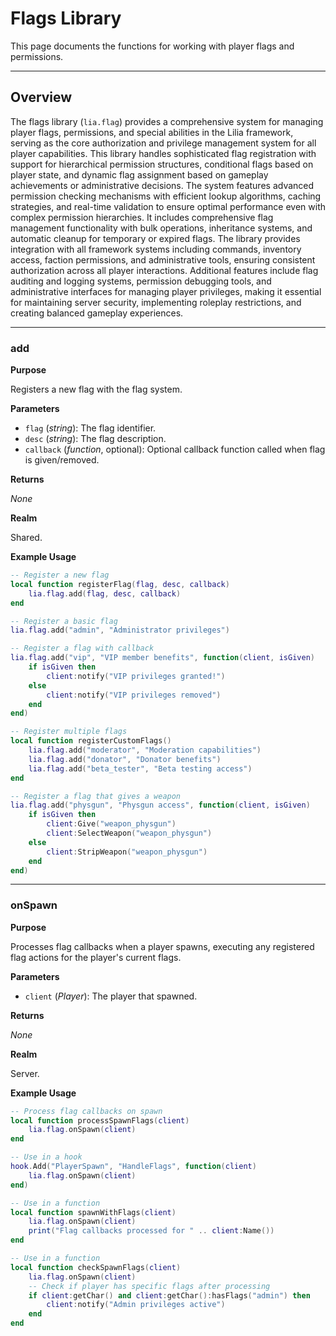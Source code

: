 # Flags Library

This page documents the functions for working with player flags and permissions.

---

## Overview

The flags library (`lia.flag`) provides a comprehensive system for managing player flags, permissions, and special abilities in the Lilia framework, serving as the core authorization and privilege management system for all player capabilities. This library handles sophisticated flag registration with support for hierarchical permission structures, conditional flags based on player state, and dynamic flag assignment based on gameplay achievements or administrative decisions. The system features advanced permission checking mechanisms with efficient lookup algorithms, caching strategies, and real-time validation to ensure optimal performance even with complex permission hierarchies. It includes comprehensive flag management functionality with bulk operations, inheritance systems, and automatic cleanup for temporary or expired flags. The library provides integration with all framework systems including commands, inventory access, faction permissions, and administrative tools, ensuring consistent authorization across all player interactions. Additional features include flag auditing and logging systems, permission debugging tools, and administrative interfaces for managing player privileges, making it essential for maintaining server security, implementing roleplay restrictions, and creating balanced gameplay experiences.

---

### add

**Purpose**

Registers a new flag with the flag system.

**Parameters**

* `flag` (*string*): The flag identifier.
* `desc` (*string*): The flag description.
* `callback` (*function*, optional): Optional callback function called when flag is given/removed.

**Returns**

*None*

**Realm**

Shared.

**Example Usage**

```lua
-- Register a new flag
local function registerFlag(flag, desc, callback)
    lia.flag.add(flag, desc, callback)
end

-- Register a basic flag
lia.flag.add("admin", "Administrator privileges")

-- Register a flag with callback
lia.flag.add("vip", "VIP member benefits", function(client, isGiven)
    if isGiven then
        client:notify("VIP privileges granted!")
    else
        client:notify("VIP privileges removed")
    end
end)

-- Register multiple flags
local function registerCustomFlags()
    lia.flag.add("moderator", "Moderation capabilities")
    lia.flag.add("donator", "Donator benefits")
    lia.flag.add("beta_tester", "Beta testing access")
end

-- Register a flag that gives a weapon
lia.flag.add("physgun", "Physgun access", function(client, isGiven)
    if isGiven then
        client:Give("weapon_physgun")
        client:SelectWeapon("weapon_physgun")
    else
        client:StripWeapon("weapon_physgun")
    end
end)
```

---

### onSpawn

**Purpose**

Processes flag callbacks when a player spawns, executing any registered flag actions for the player's current flags.

**Parameters**

* `client` (*Player*): The player that spawned.

**Returns**

*None*

**Realm**

Server.

**Example Usage**

```lua
-- Process flag callbacks on spawn
local function processSpawnFlags(client)
    lia.flag.onSpawn(client)
end

-- Use in a hook
hook.Add("PlayerSpawn", "HandleFlags", function(client)
    lia.flag.onSpawn(client)
end)

-- Use in a function
local function spawnWithFlags(client)
    lia.flag.onSpawn(client)
    print("Flag callbacks processed for " .. client:Name())
end

-- Use in a function
local function checkSpawnFlags(client)
    lia.flag.onSpawn(client)
    -- Check if player has specific flags after processing
    if client:getChar() and client:getChar():hasFlags("admin") then
        client:notify("Admin privileges active")
    end
end
```








